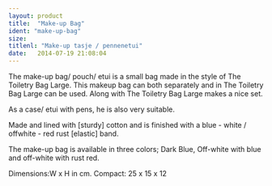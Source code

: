 ```yaml
---
layout: product
title:  "Make-up Bag"
ident: "make-up-bag"
size: 
titlenl: "Make-up tasje / pennenetui"
date:   2014-07-19 21:08:04
---
```


The make-up bag/ pouch/ etui is a small bag made in the style of The Toiletry Bag Large. This makeup bag can both separately and in  The Toiletry Bag Large can be used. Along with  The Toiletry Bag Large makes a nice set.

As a case/ etui with pens, he is also very suitable.

Made and lined with [sturdy] cotton and is finished with a blue - white / offwhite - red rust [elastic] band.

The make-up bag is available in three colors; Dark Blue, Off-white with blue and off-white with rust red.

Dimensions:W x H in cm.
Compact: 25 x 15 x 12

